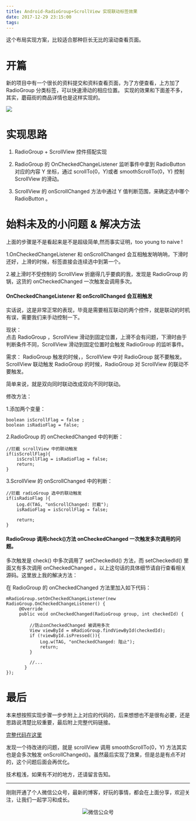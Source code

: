 ```yaml
---
title: Android-RadioGroup+ScrollView 实现联动标签效果
date: 2017-12-29 23:15:00
tags:
---
```


这个布局实现方案，比较适合那种巨长无比的滚动查看页面。

<!--more-->



# 开篇

新的项目中有一个很长的资料提交和资料查看页面，为了方便查看，上方加了 RadioGroup 分类标签，可以快速滑动的相应位置。
实现的效果和下面差不多，其实，蘑菇街的商品详情也是这样实现的。


![](http://oriwplcze.bkt.clouddn.com/ezgif.com-video-to-gif.gif)


# 实现思路
 1. RadioGroup + ScrollView 控件搭配实现

 2. RadioGroup 的 OnCheckedChangeListener 监听事件中拿到 RadioButton 对应的内容 Y 坐标，通过 scrollTo(0，Y)或者 smoothScrollTo(0，Y)  控制 ScrollView 的滑动。
 3. ScrollView 的 onScrollChanged 方法中通过 Y 值判断范围，来确定选中哪个 RadioButton 。





# 始料未及的小问题 & 解决方法

 上面的步骤是不是看起来是不是超级简单,然而事实证明，too young to naive !

 1.OnCheckedChangeListener 和 onScrollChanged 会互相触发呐呐呐，下滑时还好，上滑的时候，标签直接会连续选中到第一个。

 2.被上滑时不受控制的 ScrollView 折磨得几乎要疯的我，发现是 RadioGroup 的锅，这货的 onCheckedChanged 一次触发会调用多次。



#### OnCheckedChangeListener 和 onScrollChanged 会互相触发

实话说，这是非常正常的表现，毕竟是需要相互联动的两个控件，就是联动的时机有误，需要我们来手动控制一下。  

现状：  
点击 RadioGroup ，ScrollView 滑动到固定位置，上滑不会有问题，下滑时由于判断条件不同，ScrollView 滑动到固定位置时会触发 RadioGroup 的监听事件。

需求：
RadioGroup 触发的时候，，ScrollView 中对 RadioGroup 就不要触发。
ScrollView 联动触发 RadioGroup 的时候，RadioGroup 对 ScrollView 的联动不要触发。

简单来说，就是双向同时联动改成双向不同时联动。

修改方法：

1.添加两个变量：

```
boolean isScrollFlag = false ;
boolean isRadioFlag = false;

```

2.RadioGroup 的 onCheckedChanged 中的判断：

```
//拦截 scrollView 中的联动触发
if(isScrollFlag){
    isScrollFlag = isRadioFlag = false;
    return;
}

```

3.ScrollView 的 onScrollChanged 中的判断：

```
//拦截 radioGroup 选中的联动触发
if(isRadioFlag ){
    Log.d(TAG, "onScrollChanged: 拦截");
    isRadioFlag = isScrollFlag = false;

    return;
}

```




#### RadioGroup 调用check()方法 onCheckedChanged 一次触发多次调用的问题。   
 多次触发是 check() 中多次调用了 setCheckedId() 方法，而 setCheckedId() 里面又有多次调用 onCheckedChanged 。以上这句话的具体细节请自行查看相关源码。这里放上我的解决方法：

 在 RadioGroup 的 onCheckedChanged 方法里加入如下代码：

```
mRadioGroup.setOnCheckedChangeListener(new RadioGroup.OnCheckedChangeListener() {
     @Override
     public void onCheckedChanged(RadioGroup group, int checkedId) {

         //防止onCheckedChanged 被调用多次
         View viewById = mRadioGroup.findViewById(checkedId);
         if (!viewById.isPressed()){
             Log.w(TAG, "onCheckedChanged: 阻止");
             return;
         }

         //...
       }
});

```

# 最后

本来想按照实现步骤一步步附上上对应的代码的，后来想想也不是很有必要，还是思路说清楚比较重要，最后附上完整代码链接。

[完整代码在这里](https://github.com/DRPrincess/DR_RadioGroupScrollViewDemo)

发现一个待改进的问题，就是 scrollView 调用 smoothScrollTo(0，Y) 方法其实也是会多次触发 onScrollChanged()。虽然最后实现了效果，但是总是有点不对的，这个问题后面会再优化。

技术粗浅，如果有不对的地方，还请留言告知。


---

刚刚开通了个人微信公众号，最新的博客，好玩的事情，都会在上面分享，欢迎关注，让我们一起学习和成长。

<div  align="center">    

![微信公众号](http://oriwplcze.bkt.clouddn.com/qrcode_for_gh_e8f891ce77fb_258.jpg)

</div>
